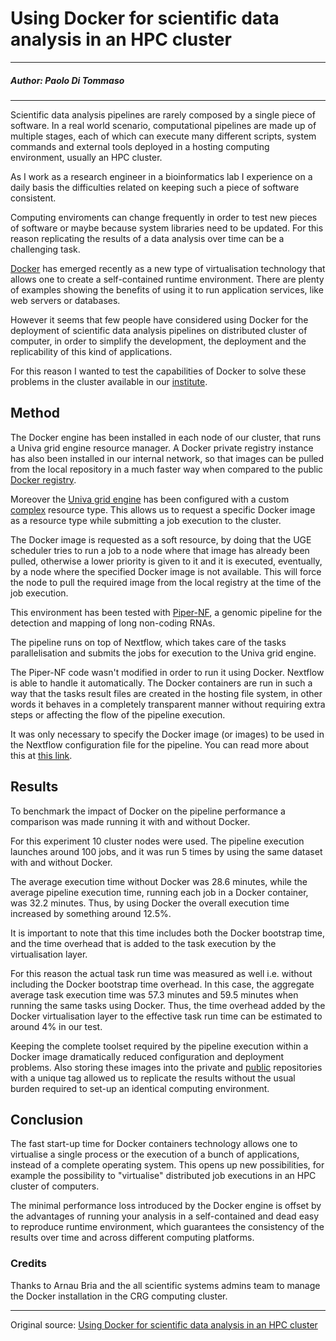 # Using Docker for scientific data analysis in an HPC cluster

---

##### Author: Paolo Di Tommaso  

---

Scientific data analysis pipelines are rarely composed by a single piece of software. In a real world scenario, computational pipelines are made up of multiple stages, each of which can execute many different scripts, system commands and external tools deployed in a hosting computing environment, usually an HPC cluster.

As I work as a research engineer in a bioinformatics lab I experience on a daily basis the difficulties related on keeping such a piece of software consistent.

Computing enviroments can change frequently in order to test new pieces of software or maybe because system libraries need to be updated. For this reason replicating the results of a data analysis over time can be a challenging task.

[Docker](http://www.docker.com/) has emerged recently as a new type of virtualisation technology that allows one to create a self-contained runtime environment. There are plenty of examples showing the benefits of using it to run application services, like web servers or databases.

However it seems that few people have considered using Docker for the deployment of scientific data analysis pipelines on distributed cluster of computer, in order to simplify the development, the deployment and the replicability of this kind of applications.

For this reason I wanted to test the capabilities of Docker to solve these problems in the cluster available in our [institute](http://www.crg.eu/).

## Method

The Docker engine has been installed in each node of our cluster, that runs a Univa grid engine resource manager. A Docker private registry instance has also been installed in our internal network, so that images can be pulled from the local repository in a much faster way when compared to the public [Docker registry](http://registry.hub.docker.com/).

Moreover the [Univa grid engine](http://www.univa.com/products/grid-engine.php) has been configured with a custom [complex](http://www.gridengine.eu/mangridengine/htmlman5/complex.html) resource type. This allows us to request a specific Docker image as a resource type while submitting a job execution to the cluster.

The Docker image is requested as a soft resource, by doing that the UGE scheduler tries to run a job to a node where that image has already been pulled, otherwise a lower priority is given to it and it is executed, eventually, by a node where the specified Docker image is not available. This will force the node to pull the required image from the local registry at the time of the job execution.

This environment has been tested with [Piper-NF](https://github.com/cbcrg/piper-nf), a genomic pipeline for the detection and mapping of long non-coding RNAs.

The pipeline runs on top of Nextflow, which takes care of the tasks parallelisation and submits the jobs for execution to the Univa grid engine.

The Piper-NF code wasn't modified in order to run it using Docker. Nextflow is able to handle it automatically. The Docker containers are run in such a way that the tasks result files are created in the hosting file system, in other words it behaves in a completely transparent manner without requiring extra steps or affecting the flow of the pipeline execution.

It was only necessary to specify the Docker image (or images) to be used in the Nextflow configuration file for the pipeline. You can read more about this at [this link](http://www.nextflow.io/docs/latest/docker.html).

## Results

To benchmark the impact of Docker on the pipeline performance a comparison was made running it with and without Docker.

For this experiment 10 cluster nodes were used. The pipeline execution launches around 100 jobs, and it was run 5 times by using the same dataset with and without Docker.

The average execution time without Docker was 28.6 minutes, while the average pipeline execution time, running each job in a Docker container, was 32.2 minutes. Thus, by using Docker the overall execution time increased by something around 12.5%.

It is important to note that this time includes both the Docker bootstrap time, and the time overhead that is added to the task execution by the virtualisation layer.

For this reason the actual task run time was measured as well i.e. without including the Docker bootstrap time overhead. In this case, the aggregate average task execution time was 57.3 minutes and 59.5 minutes when running the same tasks using Docker. Thus, the time overhead added by the Docker virtualisation layer to the effective task run time can be estimated to around 4% in our test.

Keeping the complete toolset required by the pipeline execution within a Docker image dramatically reduced configuration and deployment problems. Also storing these images into the private and [public](https://registry.hub.docker.com/repos/cbcrg/) repositories with a unique tag allowed us to replicate the results without the usual burden required to set-up an identical computing environment.

## Conclusion

The fast start-up time for Docker containers technology allows one to virtualise a single process or the execution of a bunch of applications, instead of a complete operating system. This opens up new possibilities, for example the possibility to "virtualise" distributed job executions in an HPC cluster of computers.

The minimal performance loss introduced by the Docker engine is offset by the advantages of running your analysis in a self-contained and dead easy to reproduce runtime environment, which guarantees the consistency of the results over time and across different computing platforms.

### Credits

Thanks to Arnau Bria and the all scientific systems admins team to manage the Docker installation in the CRG computing cluster.

---

Original source: [Using Docker for scientific data analysis in an HPC cluster](http://www.nextflow.io/blog/2014/using-docker-in-hpc-cluster.html)